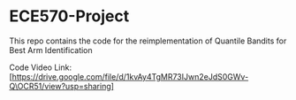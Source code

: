 # ECE570-Project

This repo contains the code for the reimplementation of Quantile Bandits for Best Arm Identification

Code Video Link:
[https://drive.google.com/file/d/1kvAy4TgMR73IJwn2eJdS0GWv-Q\OCR51/view?usp=sharing]
